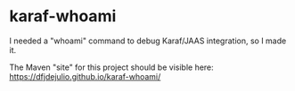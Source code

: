 # karaf-whoami
I needed a "whoami" command to debug Karaf/JAAS integration, so I made it.

The Maven "site" for this project should be visible here: <https://dfjdejulio.github.io/karaf-whoami/>
